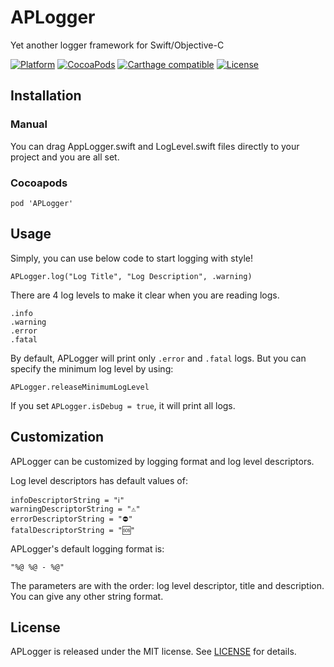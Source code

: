 # APLogger
Yet another logger framework for Swift/Objective-C

[![Platform](https://img.shields.io/cocoapods/p/APLogger.svg)](https://github.com/AppsComTr/APLogger)
[![CocoaPods](https://img.shields.io/cocoapods/v/APLogger.svg)](https://cocoapods.org/pods/APLogger)
[![Carthage compatible](https://img.shields.io/badge/Carthage-compatible-4BC51D.svg?style=flat)](https://github.com/AppsComTr/APLogger)
[![License](http://img.shields.io/cocoapods/l/APLogger.svg)](https://raw.githubusercontent.com/AppsComTr/APLogger/master/LICENSE)


## Installation
### Manual
You can drag AppLogger.swift and LogLevel.swift files directly to your project and you are all set.

### Cocoapods
`pod 'APLogger'`

## Usage

Simply, you can use below code to start logging with style!

`APLogger.log("Log Title", "Log Description", .warning)`

There are 4 log levels to make it clear when you are reading logs.

````
.info
.warning
.error
.fatal
````

By default, APLogger will print only `.error` and `.fatal` logs. But you can specify the minimum log level by using:

`APLogger.releaseMinimumLogLevel`

If you set `APLogger.isDebug = true`, it will print all logs.

## Customization

APLogger can be customized by logging format and log level descriptors. 

Log level descriptors has default values of: 

````
infoDescriptorString = "ℹ️"
warningDescriptorString = "⚠️"
errorDescriptorString = "⛔"
fatalDescriptorString = "🆘"
````

APLogger's default logging format is:

`"%@ %@ - %@"`

The parameters are with the order: log level descriptor, title and description. You can give any other string format.

## License
APLogger is released under the MIT license. See [LICENSE](https://github.com/AppsComTr/APLogger/blob/master/LICENSE) for details.
